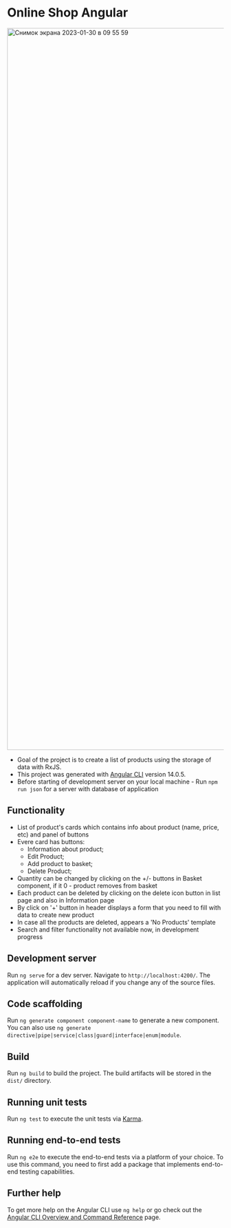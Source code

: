 # Online Shop Angular
<img width="1679" alt="Снимок экрана 2023-01-30 в 09 55 59" src="https://user-images.githubusercontent.com/91071613/215432060-b79493b9-fd0a-46ef-b4a5-84b87960adba.png">


 - Goal of the project is to create a list of products using the storage of data with RxJS. 
 - This project was generated with [Angular CLI](https://github.com/angular/angular-cli) version 14.0.5.
 - Before starting of development server on your local machine - Run `npm run json` for a server with database of application
 
## Functionality
 - List of product's cards which contains info about product (name, price, etc) and panel of buttons
 - Evere card has buttons:
   - Information about product;
   - Edit Product;
   - Add product to basket;
   - Delete Product;
 - Quantity can be changed by clicking on the +/- buttons in Basket component, if it 0 - product removes from basket
 - Each product can be deleted by clicking on the delete icon button in list page and also in Information page
 - By click on '+' button in header displays a form that you need to fill with data to create new product
 - In case all the products are deleted, appears a 'No Products' template
 - Search and filter functionality not available now, in development  progress

## Development server

Run `ng serve` for a dev server. Navigate to `http://localhost:4200/`. The application will automatically reload if you change any of the source files.

## Code scaffolding

Run `ng generate component component-name` to generate a new component. You can also use `ng generate directive|pipe|service|class|guard|interface|enum|module`.

## Build

Run `ng build` to build the project. The build artifacts will be stored in the `dist/` directory.

## Running unit tests

Run `ng test` to execute the unit tests via [Karma](https://karma-runner.github.io).

## Running end-to-end tests

Run `ng e2e` to execute the end-to-end tests via a platform of your choice. To use this command, you need to first add a package that implements end-to-end testing capabilities.

## Further help

To get more help on the Angular CLI use `ng help` or go check out the [Angular CLI Overview and Command Reference](https://angular.io/cli) page.
